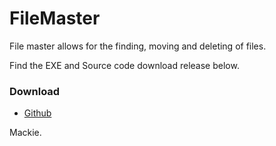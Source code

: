 # FileMaster
File master allows for the finding, moving and deleting of files.

Find the EXE and Source code download release below.

### Download

* [Github](https://github.com/Mackieftw/FileMaster/releases)


Mackie.
